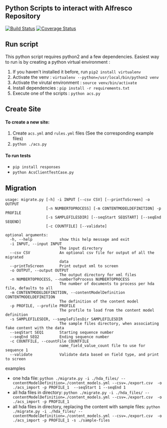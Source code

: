 ## Python Scripts to interact with Alfresco Repository
[![Build Status](https://travis-ci.org/uw-it-edm/acs-python-scripts.svg?branch=develop)](https://travis-ci.org/uw-it-edm/acs-python-scripts)
[![Coverage Status](https://coveralls.io/repos/github/uw-it-edm/acs-python-scripts/badge.svg?branch=develop)](https://coveralls.io/github/uw-it-edm/acs-python-scripts?branch=develop)

## Run script 
This python script requires python2 and a few dependencies. 
Easiest way to run is by creating a python virtual environment : 

1. If you haven't installed it before, run `pip2 install virtualenv`
2. Activate the venv : `virtualenv --python=/usr/local/bin/python2 venv`
3. Activate the virutal environment : `source venv/bin/activate` 
4. Install dependencies : `pip install -r requirements.txt`
5. Execute one of the scripts : `python acs.py`

## Create Site

#### To create a new site:
1. Create `acs.yml` and `rules.yml` files (See the corresponding example files)
2. `python ./acs.py`

#### To run tests 
* `pip install responses` 
* `python AcsClientTestCase.py`


## Migration
```
usage: migrate.py [-h] -i INPUT [--csv CSV] [--printToScreen] -o OUTPUT
                  [-n NUMBERTOPROCESS] [-m CONTENTMODELDEFINITION] -p PROFILE
                  [-s SAMPLEFILESDIR] [--seqStart SEQSTART] [--seqEnd SEQEND]
                  [-c COUNTFILE] [--validate]

optional arguments:
  -h, --help            show this help message and exit
  -i INPUT, --input INPUT
                        The input directory
  --csv CSV             An optional csv file for output of all the migrated
                        data
  --printToScreen       Print output xml to screen
  -o OUTPUT, --output OUTPUT
                        The output directory for xml files
  -n NUMBERTOPROCESS, --numberToProcess NUMBERTOPROCESS
                        The number of documents to process per hda file, defaults to all
  -m CONTENTMODELDEFINITION, --contentModelDefinition CONTENTMODELDEFINITION
                        The definition of the content model
  -p PROFILE, --profile PROFILE
                        The profile to load from the content model definition
  -s SAMPLEFILESDIR, --sampleFilesDir SAMPLEFILESDIR
                        The sample files directory, when associating fake content with the data
  --seqStart SEQ1       Starting sequence number
  --seqEnd SEQ2         Ending sequence number
  -c COUNTFILE, --countFile COUNTFILE
                        name_field_value_count file to use for sequence 1
  --validate            Validate data based on field type, and print to screen

```

examples
 * one hda file: `python ./migrate.py -i ./hda_files/ --contentModelDefinition=./content_models.yml --csv=./export.csv  -o ./acs_import -p PROFILE_1  --seqStart 1 --seqEnd 1`
 * all hda files in directory: `python ./migrate.py -i ./hda_files/ --contentModelDefinition=./content_models.yml --csv=./export.csv  -o ./acs_import -p PROFILE_1`
 * all hda files in directory, replacing the content with sample files: `python ./migrate.py -i ./hda_files/ --contentModelDefinition=./content_models.yml --csv=./export.csv  -o ./acs_import -p PROFILE_1 -s ./sample-files`
 

